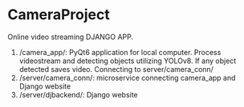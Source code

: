# CameraProject

Online video streaming DJANGO APP.

1. /camera_app/: PyQt6 application for local computer. Process videostream and detecting objects utilizing YOLOv8. If any object detected saves video. Connecting to server/camera_conn/
2. /server/camera_conn/: microservice connecting camera_app and Django website
3. /server/djbackend/: Django website

